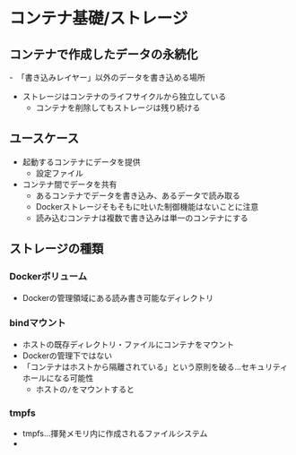 # コンテナ基礎/ストレージ

## コンテナで作成したデータの永続化

-　「書き込みレイヤー」以外のデータを書き込める場所
- ストレージはコンテナのライフサイクルから独立している
  - コンテナを削除してもストレージは残り続ける
 
## ユースケース
- 起動するコンテナにデータを提供
  - 設定ファイル
- コンテナ間でデータを共有
  - あるコンテナでデータを書き込み、あるデータで読み取る
  - Dockerストレージそもそもに吐いた制御機能はないことに注意
  - 読み込むコンテナは複数で書き込みは単一のコンテナにする

## ストレージの種類

### Dockerボリューム
- Dockerの管理領域にある読み書き可能なディレクトリ
### bindマウント
- ホストの既存ディレクトリ・ファイルにコンテナをマウント
- Dockerの管理下ではない
- 「コンテナはホストから隔離されている」という原則を破る...セキュリティホールになる可能性
  - ホストの`/`をマウントすると
### tmpfs
- tmpfs...揮発メモリ内に作成されるファイルシステム
- 
